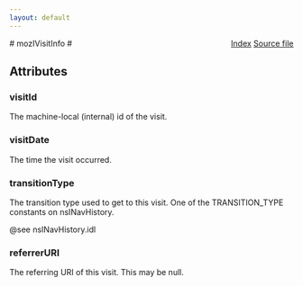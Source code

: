 ```yaml
---
layout: default
---
```

<div class='links' style='float:right'><a href="../index.html">Index</a>
<a href="http://dxr.mozilla.org/mozilla-central/source/toolkit/components/places/mozIAsyncHistory.idl">Source file</a>
</div>
# mozIVisitInfo #

## Attributes ##

### visitId ###
  
The machine-local (internal) id of the visit.  
  

### visitDate ###
  
The time the visit occurred.  
  

### transitionType ###
  
The transition type used to get to this visit.  One of the TRANSITION_TYPE  
constants on nsINavHistory.  
  
@see nsINavHistory.idl  
  

### referrerURI ###
  
The referring URI of this visit.  This may be null.  
  
